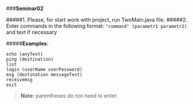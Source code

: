 ###**Seminar02**

#####1. Please, for start work with project, run TwoMain.java file.
#####2. Enter commands in the following format:
`"command" (parametr1 parametr2)` and text if necessary

#####**Examples**:

```
echo (anyText)
ping (destination)
list
login (userName userPassword)
msg (destination messageText)
receivemsg
exit
```
> **Note:** parentheses do not need to enter.